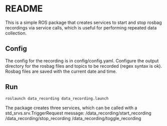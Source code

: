 # README
This is a simple ROS package that creates services to start and stop rosbag recordings via service calls, which is useful for performing repeated data collection.

## Config
The config for the recording is in config/config.yaml.
Configure the output directory for the rosbag files and topics to be recorded (regex syntax is ok).
Rosbag files are saved with the current date and time.

## Run
`roslaunch data_recording data_recording.launch`

The package creates three services, which can be called with a std_srvs.srv.TriggerRequest message:
/data\_recording/start\_recording
/data\_recording/stop\_recording
/data\_recording/toggle\_recording
